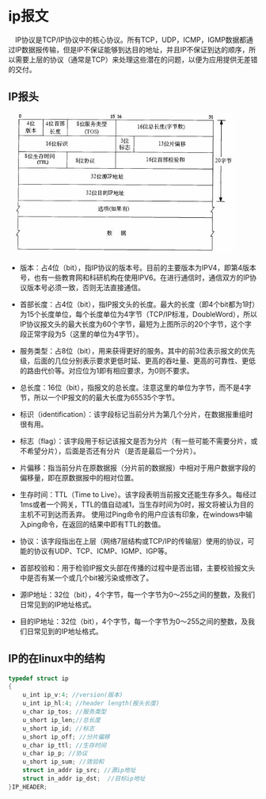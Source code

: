 # ip报文

　IP协议是TCP/IP协议中的核心协议。所有TCP，UDP，ICMP，IGMP数据都通过IP数据报传输，但是IP不保证能够到达目的地址，并且IP不保证到达的顺序，所以需要上层的协议（通常是TCP）来处理这些潜在的问题，以便为应用提供无差错的交付。
## IP报头
　![](IP报文.jpg)

- 版本：占4位（bit），指IP协议的版本号。目前的主要版本为IPV4，即第4版本号，也有一些教育网和科研机构在使用IPV6。在进行通信时，通信双方的IP协议版本号必须一致，否则无法直接通信。

- 首部长度：占4位（bit），指IP报文头的长度。最大的长度（即4个bit都为1时）为15个长度单位，每个长度单位为4字节（TCP/IP标准，DoubleWord），所以IP协议报文头的最大长度为60个字节，最短为上图所示的20个字节，这个字段正常字段为5（这里的单位为4字节）。

- 服务类型：占8位（bit），用来获得更好的服务。其中的前3位表示报文的优先级，后面的几位分别表示要求更低时延、更高的吞吐量、更高的可靠性、更低的路由代价等。对应位为1即有相应要求，为0则不要求。

- 总长度：16位（bit），指报文的总长度。注意这里的单位为字节，而不是4字节，所以一个IP报文的的最大长度为65535个字节。

- 标识（identification）：该字段标记当前分片为第几个分片，在数据报重组时很有用。

- 标志（flag）：该字段用于标记该报文是否为分片（有一些可能不需要分片，或不希望分片），后面是否还有分片（是否是最后一个分片）。

- 片偏移：指当前分片在原数据报（分片前的数据报）中相对于用户数据字段的偏移量，即在原数据报中的相对位置。

- 生存时间：TTL（Time to Live）。该字段表明当前报文还能生存多久。每经过1ms或者一个网关，TTL的值自动减1，当生存时间为0时，报文将被认为目的主机不可到达而丢弃。 使用过Ping命令的用户应该有印象，在windows中输入ping命令，在返回的结果中即有TTL的数值。

- 协议：该字段指出在上层（网络7层结构或TCP/IP的传输层）使用的协议，可能的协议有UDP、TCP、ICMP、IGMP、IGP等。

- 首部校验和：用于检验IP报文头部在传播的过程中是否出错，主要校验报文头中是否有某一个或几个bit被污染或修改了。

- 源IP地址：32位（bit），4个字节，每一个字节为0～255之间的整数，及我们日常见到的IP地址格式。

- 目的IP地址：32位（bit），4个字节，每一个字节为0～255之间的整数，及我们日常见到的IP地址格式。

## IP的在linux中的结构

```c
typedef struct ip
{
    u_int ip_v:4; //version(版本)
    u_int ip_hl:4; //header length(报头长度)
    u_char ip_tos; //服务类型
    u_short ip_len;//总长度
    u_short ip_id; //标志
    u_short ip_off; //分片偏移
    u_char ip_ttl; //生存时间
    u_char ip_p; //协议
    u_short ip_sum; //效验和
    struct in_addr ip_src; //源ip地址
    struct in_addr ip_dst;	//目标ip地址
}IP_HEADER;
```
